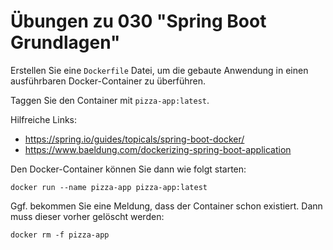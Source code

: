 # Übungen zu 030 "Spring Boot Grundlagen"

Erstellen Sie eine `Dockerfile` Datei, um die gebaute Anwendung in einen ausführbaren
Docker-Container zu überführen.

Taggen Sie den Container mit `pizza-app:latest`.

Hilfreiche Links:

* https://spring.io/guides/topicals/spring-boot-docker/
* https://www.baeldung.com/dockerizing-spring-boot-application

Den Docker-Container können Sie dann wie folgt starten:

````shell
docker run --name pizza-app pizza-app:latest
````

Ggf. bekommen Sie eine Meldung, dass der Container schon existiert. Dann muss dieser vorher
gelöscht werden:

````shell
docker rm -f pizza-app
````
